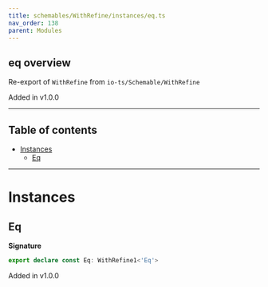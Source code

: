 ```yaml
---
title: schemables/WithRefine/instances/eq.ts
nav_order: 138
parent: Modules
---
```


## eq overview

Re-export of `WithRefine` from `io-ts/Schemable/WithRefine`

Added in v1.0.0

---

<h2 class="text-delta">Table of contents</h2>

- [Instances](#instances)
  - [Eq](#eq)

---

# Instances

## Eq

**Signature**

```ts
export declare const Eq: WithRefine1<'Eq'>
```

Added in v1.0.0
